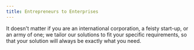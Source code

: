 ```yaml
---
title: Entrepreneurs to Enterprises
---
```

It doesn't matter if you are an international corporation, a feisty start-up, or an army of one; we tailor our solutions to fit your specific requirements, so that your solution will always be exactly what you need. 
